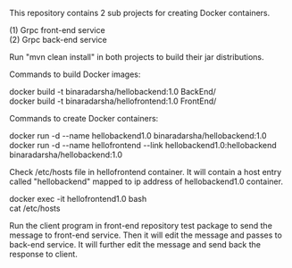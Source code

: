 This repository contains 2 sub projects for creating Docker containers.

(1) Grpc front-end service  
(2) Grpc back-end service

Run "mvn clean install" in both projects to build their jar distributions.  

Commands to build Docker images:

docker build -t binaradarsha/hellobackend:1.0 BackEnd/  
docker build -t binaradarsha/hellofrontend:1.0 FrontEnd/

Commands to create Docker containers:

docker run -d --name hellobackend1.0 binaradarsha/hellobackend:1.0  
docker run -d --name hellofrontend --link hellobackend1.0:hellobackend binaradarsha/hellobackend:1.0

Check /etc/hosts file in hellofrontend container. It will contain a host entry called "hellobackend" mapped to ip address of hellobackend1.0 container.

docker exec -it hellofrontend1.0 bash  
cat /etc/hosts  


Run the client program in front-end repository test package to send the message
to front-end service. Then it will edit the message and passes to back-end
service. It will further edit the message and send back the response to client.
